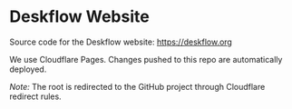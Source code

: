 # Deskflow Website

Source code for the Deskflow website: https://deskflow.org

We use Cloudflare Pages. Changes pushed to this repo are automatically deployed.

_Note:_ The root is redirected to the GitHub project through Cloudflare redirect rules.

